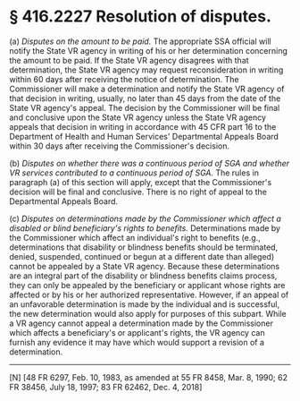 # § 416.2227   Resolution of disputes.

(a) *Disputes on the amount to be paid.* The appropriate SSA official will notify the State VR agency in writing of his or her determination concerning the amount to be paid. If the State VR agency disagrees with that determination, the State VR agency may request reconsideration in writing within 60 days after receiving the notice of determination. The Commissioner will make a determination and notify the State VR agency of that decision in writing, usually, no later than 45 days from the date of the State VR agency's appeal. The decision by the Commissioner will be final and conclusive upon the State VR agency unless the State VR agency appeals that decision in writing in accordance with 45 CFR part 16 to the Department of Health and Human Services' Departmental Appeals Board within 30 days after receiving the Commissioner's decision.


(b) *Disputes on whether there was a continuous period of SGA and whether VR services contributed to a continuous period of SGA.* The rules in paragraph (a) of this section will apply, except that the Commissioner's decision will be final and conclusive. There is no right of appeal to the Departmental Appeals Board.


(c) *Disputes on determinations made by the Commissioner which affect a disabled or blind beneficiary's rights to benefits.* Determinations made by the Commissioner which affect an individual's right to benefits (e.g., determinations that disability or blindness benefits should be terminated, denied, suspended, continued or begun at a different date than alleged) cannot be appealed by a State VR agency. Because these determinations are an integral part of the disability or blindness benefits claims process, they can only be appealed by the beneficiary or applicant whose rights are affected or by his or her authorized representative. However, if an appeal of an unfavorable determination is made by the individual and is successful, the new determination would also apply for purposes of this subpart. While a VR agency cannot appeal a determination made by the Commissioner which affects a beneficiary's or applicant's rights, the VR agency can furnish any evidence it may have which would support a revision of a determination.



---

[N] [48 FR 6297, Feb. 10, 1983, as amended at 55 FR 8458, Mar. 8, 1990; 62 FR 38456, July 18, 1997; 83 FR 62462, Dec. 4, 2018]




